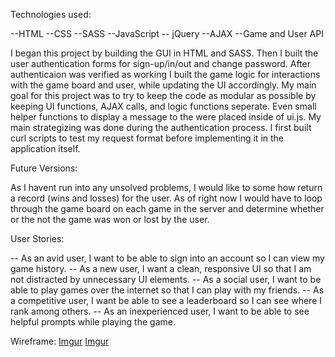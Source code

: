Technologies used:

  --HTML
  --CSS
  --SASS
  --JavaScript
  -- jQuery
  --AJAX
  --Game and User API


I began this project by building the GUI in HTML and SASS. Then I built the user authentication forms for sign-up/in/out and change password. After authenticaion was verified as working I built the game logic for interactions with the game board and user, while updating the UI accordingly. My main goal for this project was to try to keep the code as modular as possible by keeping UI functions, AJAX calls, and logic functions seperate. Even small helper functions to display a message to the were placed inside of ui.js. My main strategizing was done during the authentication process. I first built curl scripts to test my request format before implementing it in the application itself.


Future Versions:

As I havent run into any unsolved problems, I would like to some how return a record (wins and losses) for the user. As of right now I would have to loop through the game board on each game in the server and determine whether or the not the game was won or lost by the user.


User Stories:

-- As an avid user, I want to be able to sign into an account so I can view my game history.
-- As a new user, I want a clean, responsive UI so that I am not distracted by unnecessary UI elements.
-- As a social user, I want to be able to play games over the internet so that I can play with my friends.
-- As a competitive user, I want be able to see a leaderboard so I can see where I rank among others.
-- As an inexperienced user, I want to be able to see helpful prompts while playing the game.


Wireframe:
[Imgur](https://i.imgur.com/066JWiZ.jpg?1)
[Imgur](https://i.imgur.com/GhvgP6l.jpg?1)
